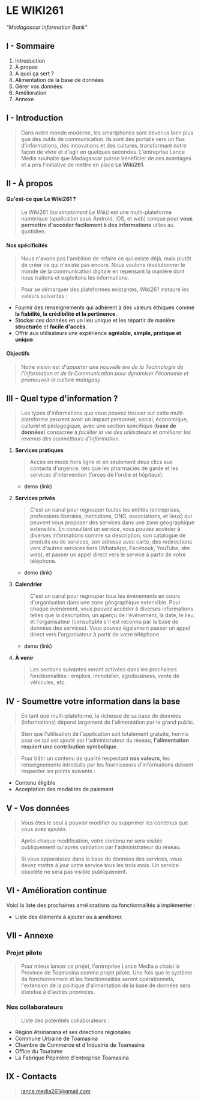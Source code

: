 # LE WIKI261
*"Madagascar Information Bank"*

## I - Sommaire
1) Introduction
2) À propos
3) A quoi ça sert ?
4) Alimentation de la base de données
5) Gérer vos données
6) Amélioration
7) Annexe

## I - Introduction
> Dans notre monde moderne, les smartphones sont devenus bien plus que des outils de communication. Ils sont des portails vers un flux d'informations, des innovations et des cultures, transformant notre façon de vivre et d'agir en quelques secondes. L'entreprise Lance Media souhaite que Madagascar puisse bénéficier de ces avantages et a pris l'initiative de mettre en place **Le Wiki261**.

## II - À propos
#### Qu'est-ce que Le Wiki261 ?
> Le Wiki261 *(ou simplement Le Wiki)* est une multi-plateforme numérique (application sous Android, iOS, et web) conçue pour **vous permettre d'accéder facilement à des informations** utiles au quotidien.

#### Nos spécificités
> Nous n'avons pas l'ambition de refaire ce qui existe déjà, mais plutôt de créer ce qui n'existe pas encore. Nous voulons révolutionner le monde de la communication digitale en repensant la manière dont nous traitons et exploitons les informations.

> Pour se démarquer des plateformes existantes, Wiki261 instaure les valeurs suivantes :
- Fournir des renseignements qui adhèrent à des valeurs éthiques comme **la fiabilité, la crédibilité et la pertinence**.
- Stocker ces données en un lieu unique et les répartir de manière **structurée** et **facile d'accès**.
- Offrir aux utilisateurs une expérience **agréable, simple, pratique et unique**.

#### Objectifs
> Notre vision est *d'apporter une nouvelle ère de la Technologie de l'Information et de la Communication pour dynamiser l'économie et promouvoir la culture malagasy*.

## III - Quel type d'information ?
> Les types d'informations que vous pouvez trouver sur cette multi-plateforme peuvent avoir un impact personnel, social, économique, culturel et pédagogique, avec une section spécifique (**base de données**) consacrée à *faciliter la vie des utilisateurs* et *améliorer les revenus des soumetteurs d'information*.

1. **Services pratiques**  
   > Accès en mode hors ligne et en seulement deux clics aux contacts d'urgence, tels que les pharmacies de garde et les services d'intervention (forces de l'ordre et hôpitaux).  
   - demo (link)

2. **Services privés**  
   > C'est un canal pour regrouper toutes les entités (entreprises, professions libérales, institutions, ONG, associations, et lieux) qui peuvent vous proposer des services dans une zone géographique extensible. En consultant un service, vous pouvez accéder à diverses informations comme sa description, son catalogue de produits ou de services, son adresse avec carte, des redirections vers d'autres services tiers (WhatsApp, Facebook, YouTube, site web), et passer un appel direct vers le service à partir de votre téléphone.  
   - demo (link)

3. **Calendrier**  
   > C'est un canal pour regrouper tous les événements en cours d'organisation dans une zone géographique extensible. Pour chaque événement, vous pouvez accéder à diverses informations telles que la description, un aperçu de l'événement, la date, le lieu, et l'organisateur (consultable s'il est reconnu par la base de données des services). Vous pouvez également passer un appel direct vers l'organisateur à partir de votre téléphone.  
   - demo (link)

4. **À venir**  
   > Les sections suivantes seront activées dans les prochaines fonctionnalités : emplois, immobilier, agrobusiness, vente de véhicules, etc.

## IV - Soumettre votre information dans la base
> En tant que multi-plateforme, la richesse de sa base de données (informations) dépend largement de l'alimentation par le grand public.

> Bien que l'utilisation de l'application soit totalement gratuite, hormis pour ce qui est ajouté par l'administrateur du réseau, **l'alimentation requiert une contribution symbolique**.

> Pour bâtir un contenu de qualité respectant **nos valeurs**, les renseignements introduits par les fournisseurs d'informations doivent respecter les points suivants : 
- Contenu éligible
- Acceptation des modalités de paiement

## V - Vos données
> Vous êtes le seul à pouvoir modifier ou supprimer les contenus que vous avez ajoutés.

> Après chaque modification, votre contenu ne sera visible publiquement qu'après validation par l'administrateur du réseau.

> Si vous apparaissez dans la base de données des services, vous devez mettre à jour votre service tous les trois mois. Un service obsolète ne sera pas visible publiquement.

## VI - Amélioration continue
Voici la liste des prochaines améliorations ou fonctionnalités à implémenter :
- Liste des éléments à ajouter ou à améliorer.

## VII - Annexe
### Projet pilote
> Pour mieux lancer ce projet, l'entreprise Lance Media a choisi la Province de Toamasina comme projet pilote. Une fois que le système de fonctionnement et les fonctionnalités seront opérationnels, l'extension de la politique d'alimentation de la base de données sera étendue à d'autres provinces.

### Nos collaborateurs
> Liste des potentiels collaborateurs :
- Région Atsinanana et ses directions régionales
- Commune Urbaine de Toamasina
- Chambre de Commerce et d'Industrie de Toamasina
- Office du Tourisme
- La Fabrique Pépinière d'entreprise Toamasina

## IX - Contacts
> lance.media261@gmail.com
